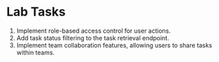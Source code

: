 # Lab Tasks

1. Implement role-based access control for user actions.
2. Add task status filtering to the task retrieval endpoint.
3. Implement team collaboration features, allowing users to share tasks within teams.
